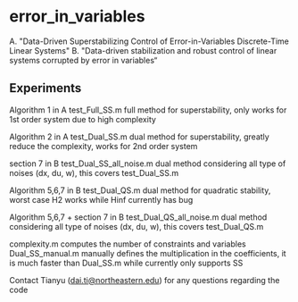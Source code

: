 # error_in_variables
A. "Data-Driven Superstabilizing Control of Error-in-Variables Discrete-Time Linear Systems"
B. "Data-driven stabilization and robust control of linear systems corrupted by error in variables“


## Experiments 
Algorithm 1 in A
test_Full_SS.m      			full method for superstability, only works for 1st order system due to high complexity

Algorithm 2 in A
test_Dual_SS.m   		        dual method for superstability, greatly reduce the complexity, works for 2nd order system

section 7 in B
test_Dual_SS_all_noise.m                dual method considering all type of noises (dx, du, w), this covers test_Dual_SS.m

Algorithm 5,6,7 in B
test_Dual_QS.m                          dual method for quadratic stability, worst case H2 works while Hinf currently has bug

Algorithm 5,6,7 + section 7 in B
test_Dual_QS_all_noise.m                dual method considering all type of noises (dx, du, w), this covers test_Dual_QS.m


complexity.m                            computes the number of constraints and variables
Dual_SS_manual.m                        manually defines the multiplication in the coefficients, it is much faster than Dual_SS.m while
					currently only supports SS


Contact Tianyu (dai.ti@northeastern.edu) for any questions regarding the code


